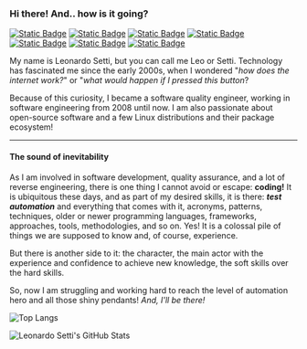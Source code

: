 ### Hi there! And.. how is it going?

[![Static Badge](https://img.shields.io/badge/Cucumber-%2323D96C?logo=cucumber&logoColor=black&labelColor=%2323D96C)](https://cucumber.io/)
[![Static Badge](https://img.shields.io/badge/Selenium-%2343B02A?logo=selenium&logoColor=grey&labelColor=%2343B02A)](https://www.selenium.dev/)
[![Static Badge](https://img.shields.io/badge/Cypress-%2369D3A7?logo=cypress&logoColor=grey&labelColor=%2369D3A7)](https://www.cypress.io/)
[![Static Badge](https://img.shields.io/badge/JavaScript-%23F7DF1E?logo=javascript&logoColor=gray&labelColor=%23F7DF1E)](https://developer.mozilla.org/pt-BR/docs/Web/JavaScript)
[![Static Badge](https://img.shields.io/badge/GitHub-%23181717?logo=github&logoColor=%23dad8d8&labelColor=%23181717)](https://github.com/leonardosetti)
[![Static Badge](https://img.shields.io/badge/Arch%20Linux-%231793D1?logo=archlinux&logoColor=%23dad8d8&labelColor=%231793D1)](https://archlinux.org/)
[![Static Badge](https://img.shields.io/badge/LinkedIn-%230A66C2?logo=linkedin&logoColor=%23dad8d8&labelColor=%230A66C2)](https://linkedin.com/in/leonardo-setti)

My name is Leonardo Setti, but you can call me Leo or Setti. Technology has fascinated me since the early 2000s, when I wondered "*how does the internet work?*" or "*what would happen if I pressed this button*?

Because of this curiosity, I became a software quality engineer, working in software engineering from 2008 until now. I am also passionate about open-source software and a few Linux distributions and their package ecosystem!

---

#### The sound of inevitability

As I am involved in software development, quality assurance, and a lot of reverse engineering, there is one thing I cannot avoid or escape: **coding!** It is ubiquitous these days, and as part of my desired skills, it is there: ***test automation*** and everything that comes with it, acronyms, patterns, techniques, older or newer programming languages, frameworks, approaches, tools, methodologies, and so on. Yes! It is a colossal pile of things we are supposed to know and, of course, experience.

But there is another side to it: the character, the main actor with the experience and confidence to achieve new knowledge, the soft skills over the hard skills.

So, now I am struggling and working hard to reach the level of automation hero and all those shiny pendants!
_And, I'll be there!_

![Top Langs](https://github-readme-stats.vercel.app/api/top-langs/?username=leonardosetti&size_weight=0.5&count_weight=0.5&langs_count=6&layout=compact)

![Leonardo Setti's GitHub Stats](https://github-readme-stats.vercel.app/api?username=leonardosetti&theme=transparent&show_icons=true&hide=stars,issues,contribs)
